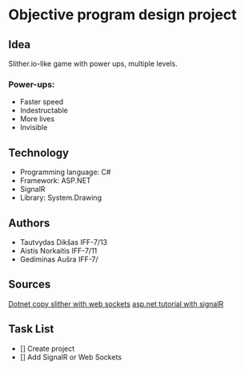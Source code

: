 # Objective program design project

## Idea

Slither.io-like game with power ups, multiple levels.

### Power-ups:

* Faster speed
* Indestructable
* More lives
* Invisible

## Technology

* Programming language: C#
* Framework: ASP.NET
* SignalR
* Library: System.Drawing

## Authors

* Tautvydas Dikšas IFF-7/13
* Aistis Norkaitis IFF-7/11
* Gediminas Aušra IFF-7/

## Sources

[Dotnet copy slither with web sockets](https://github.com/nightwolf93/SlitherNET)
[asp.net tutorial with signalR](https://docs.microsoft.com/lt-lt/aspnet/core/tutorials/signalr?tabs=visual-studio&view=aspnetcore-3.1)


## Task List

- [] Create project
- [] Add SignalR or Web Sockets